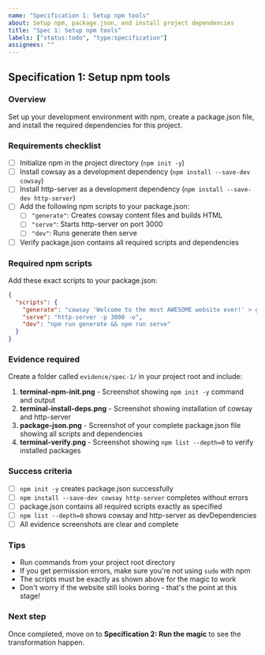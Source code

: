 ```yaml
---
name: "Specification 1: Setup npm tools"
about: Setup npm, package.json, and install project dependencies
title: "Spec 1: Setup npm tools"
labels: ["status:todo", "type:specification"]
assignees: ""
---
```


## Specification 1: Setup npm tools

### Overview
Set up your development environment with npm, create a package.json file, and install the required dependencies for this project.

### Requirements checklist

- [ ] Initialize npm in the project directory (`npm init -y`)
- [ ] Install cowsay as a development dependency (`npm install --save-dev cowsay`)
- [ ] Install http-server as a development dependency (`npm install --save-dev http-server`)
- [ ] Add the following npm scripts to your package.json:
  - [ ] `"generate"`: Creates cowsay content files and builds HTML
  - [ ] `"serve"`: Starts http-server on port 3000
  - [ ] `"dev"`: Runs generate then serve
- [ ] Verify package.json contains all required scripts and dependencies

### Required npm scripts
Add these exact scripts to your package.json:

```json
{
  "scripts": {
    "generate": "cowsay 'Welcome to the most AWESOME website ever!' > generated/welcome.txt && cowsay -f dragon 'I am the guardian of this amazing site!' > generated/dragon.txt && cowsay -f tux 'Professional development tools make everything better!' > generated/tux.txt && node scripts/build-content.js",
    "serve": "http-server -p 3000 -o",
    "dev": "npm run generate && npm run serve"
  }
}
```

### Evidence required
Create a folder called `evidence/spec-1/` in your project root and include:

1. **terminal-npm-init.png** - Screenshot showing `npm init -y` command and output
2. **terminal-install-deps.png** - Screenshot showing installation of cowsay and http-server
3. **package-json.png** - Screenshot of your complete package.json file showing all scripts and dependencies
4. **terminal-verify.png** - Screenshot showing `npm list --depth=0` to verify installed packages

### Success criteria
- [ ] `npm init -y` creates package.json successfully
- [ ] `npm install --save-dev cowsay http-server` completes without errors
- [ ] package.json contains all required scripts exactly as specified
- [ ] `npm list --depth=0` shows cowsay and http-server as devDependencies
- [ ] All evidence screenshots are clear and complete

### Tips
- Run commands from your project root directory
- If you get permission errors, make sure you're not using `sudo` with npm
- The scripts must be exactly as shown above for the magic to work
- Don't worry if the website still looks boring - that's the point at this stage!

### Next step
Once completed, move on to **Specification 2: Run the magic** to see the transformation happen.